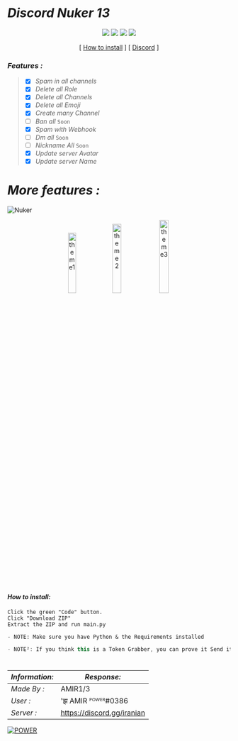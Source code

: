 # *Discord Nuker 13*


<p align="center">
 <img src="https://img.shields.io/github/languages/top/Rdimo/Hazard-Nuker?style=flat-square" </a>
 <img src="https://img.shields.io/github/last-commit/AMIR-H-P/Discord-Nuker?color=blue&style=flat-square" </a>
 <img src="https://img.shields.io/github/stars/AMIR-H-P/Discord-Nuker?color=blue&label=Stars&style=flat-square" </a>
 <img src="https://img.shields.io/github/forks/AMIR-H-P/Discord-Nuker?color=blue&label=Forks&style=flat-square" </a>
</p>

<p align="center">
[ <a href="https://github.com/AMIR-H-P/Discord-Nuker/#how-to-install">How to install</a> ] [
<a href="https://discord.gg/iranian">Discord</a> ]
</p>

### *Features :*
> - [x] *Spam in all channels*
> - [x] *Delete all Role*
> - [x] *Delete all Channels*
> - [x] *Delete all Emoji*
> - [x] *Create many Channel*
> - [ ] *Ban all* `Soon`
> - [x] *Spam with Webhook*
> - [ ] *Dm all* `Soon`
> - [ ] *Nickname All* `Soon`
> - [x] *Update server Avatar*
> - [x] *Update server Name*
# *More features :*
![Nuker](https://cdn.discordapp.com/attachments/939059101495861338/967378880442794014/SharedScreenshot.jpg?size=4096)

<p align="center">
 <img alt="theme1" src="https://cdn.discordapp.com/attachments/939059101495861338/967387759838920724/123SharedScreenshot.jpg?size=4096" width="18.7%">
 <img alt="theme2" src="https://cdn.discordapp.com/attachments/939059101495861338/967387759549480960/121SharedScreenshot.jpg?size=4096" width="20%">
 <img alt="theme3" src="https://cdn.discordapp.com/attachments/939059101495861338/967387759297826926/333SharedScreenshot.jpg?size=4096" width="20.6%">
</p>

#

#### *How to install:*
```
Click the green "Code" button.
Click "Download ZIP"
Extract the ZIP and run main.py
```
```red
- NOTE: Make sure you have Python & the Requirements installed
```
```js
- NOTE²: If you think this is a Token Grabber, you can prove it Send it to me in Discord with the document you have!
```
#
|*Information:* | *Response:* |
|--------------|------------ |
| *Made By :*   |        AMIR1/3     |
| *User :*      |'झ AMIR ᴾᴼᵂᴱᴿ#0386 |
| *Server :*   | https://discord.gg/iranian |




<a href="https://discord.gg/iranian" target="_blank"><img src="https://discordapp.com/api/guilds/967103945770160188/widget.png?style=banner2" alt="POWER"/></a>


